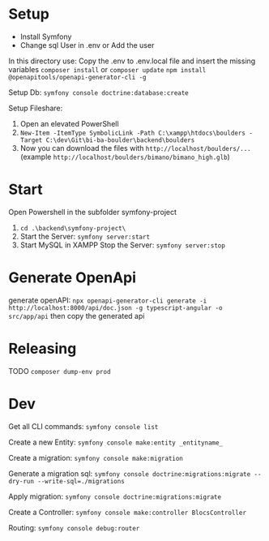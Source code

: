 # Setup
- Install Symfony
- Change sql User in .env or Add the user

In this directory use:
Copy the .env to .env.local file and insert the missing variables
``composer install`` or ``composer update``
``npm install @openapitools/openapi-generator-cli -g``

Setup Db:
``symfony console doctrine:database:create``

Setup Fileshare:
1. Open an elevated PowerShell
2. ``New-Item -ItemType SymbolicLink -Path C:\xampp\htdocs\boulders -Target C:\dev\Git\bi-ba-boulder\backend\boulders``
3. Now you can download the files with ``http://localhost/boulders/...`` (example ``http://localhost/boulders/bimano/bimano_high.glb``)

# Start
Open Powershell in the subfolder symfony-project
1. ``cd .\backend\symfony-project\``
2. Start the Server: ``symfony server:start``
3. Start MySQL in XAMPP
Stop the Server: ``symfony server:stop``

# Generate OpenApi
generate openAPI:
``npx openapi-generator-cli generate -i http://localhost:8000/api/doc.json -g typescript-angular -o src/app/api``
then copy the generated api

# Releasing
TODO
``composer dump-env prod``

# Dev
Get all CLI commands:
``symfony console list``

Create a new Entity:
``symfony console make:entity _entityname_``

Create a migration:
``symfony console make:migration``

Generate a migration sql:
``symfony console doctrine:migrations:migrate --dry-run --write-sql=./migrations``

Apply migration:
``symfony console doctrine:migrations:migrate``

Create a Controller:
``symfony console make:controller BlocsController``

Routing:
``symfony console debug:router``
